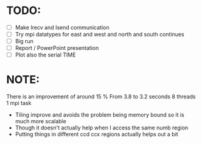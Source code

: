 # TODO:

- [ ] Make Irecv and Isend communication
- [ ] Try mpi datatypes for east and west and north and south continues
- [ ] Big run
- [ ] Report / PowerPoint presentation
- [ ] Plot also the serial TIME

# NOTE:

There is an improvement of around 15 %
From 3.8 to 3.2 seconds 8 threads 1 mpi task

- Tiling improve and avoids the problem being memory bound so it is much more scalable
- Though it doesn't actually help when I access the same numb region
- Putting things in different ccd ccx regions actually helps out a bit
